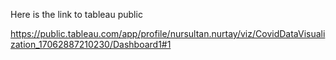 Here is the link to tableau public

https://public.tableau.com/app/profile/nursultan.nurtay/viz/CovidDataVisualization_17062887210230/Dashboard1#1

